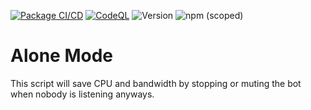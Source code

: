 [![Package CI/CD](https://github.com/SinusBot-Scripts/Alone-Mode/actions/workflows/npm-publish.yml/badge.svg)](https://github.com/SinusBot-Scripts/Alone-Mode/actions/workflows/npm-publish.yml)
[![CodeQL](https://github.com/SinusBot-Scripts/Alone-Mode/actions/workflows/codeql-analysis.yml/badge.svg)](https://github.com/SinusBot-Scripts/Alone-Mode/actions/workflows/codeql-analysis.yml)
![Version](https://img.shields.io/github/package-json/v/sinusbot-scripts/alone-mode)
![npm (scoped)](https://img.shields.io/npm/v/@sinusbot-scripts/alone-mode)

# Alone Mode

This script will save CPU and bandwidth by stopping or muting the bot when nobody is listening anyways.
